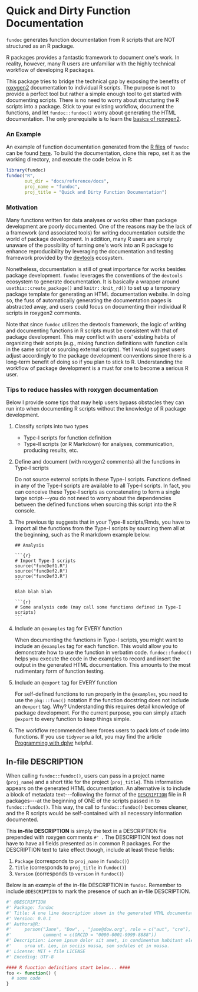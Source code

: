 Quick and Dirty Function Documentation
======================================

<!-- 
To Do: add documentation for in-file DESCRIPTION
-->

`fundoc` generates function documentation from R scripts that are NOT structured as an R package. 

R packages provides a fantastic framework to document one's work. In reality, 
however, many R users are unfamiliar with the highly technical workflow of 
developing R packages.

This package tries to bridge the technical gap by exposing the benefits
of [roxygen2](https://roxygen2.r-lib.org) documentation to individual R
scripts. The purpose is not to provide a perfect tool but rather a
simple enough tool to get started with documenting scripts. There
is no need to worry about structuring the R scripts into a package.
Stick to your existing workflow, document the functions, and let
`fundoc::fundoc()` worry about generating the HTML documentation.
The only prerequisite is to learn the 
[basics of roxygen2](https://r-pkgs.org/man.html#roxygen2-basics).


### An Example

An example of function documentation generated from the [R files][src] of `fundoc` can be found [here][doc]. To build the documentation, clone this repo, set it as the working directory, and execute the code below in R:

```r
library(fundoc)
fundoc("R",
       out_dir = "docs/reference/docs",
       proj_name = "fundoc",
       proj_title = "Quick and Dirty Function Documentation")
```

[src]: https://github.com/liao961120/fundoc
[doc]: https://yongfu.name/fundoc/reference/docs


### Motivation

Many functions written for data analyses or works other than
package development are poorly documented. One of the reasons may
be the lack of a framework (and associated tools) for writing documentation
outside the world of package development. In addition, many R users are
simply unaware of the possibility of turning one's work into an R package
to enhance reproducibility by leveraging the documentation and testing
framework provided by the [devtools](https://devtools.r-lib.org) ecosystem.

Nonetheless, documentation is still of great importance for works besides
package development. `fundoc` leverages the conventions of the `devtools`
ecosystem to generate documentation. It is basically a wrapper around
`usethis::create_package()` and `knitr::knit_rd()` to set up a temporary
package template for generating an HTML documentation website. In doing so,
the fuss of automatically generating the documentation pages is abstracted
away, and users could focus on documenting their individual R scripts in
roxygen2 comments.

Note that since `fundoc` utilizes the devtools framework, the logic of
writing and documenting functions in R scripts must be consistent with
that of package development. This may conflict with users' existing
habits of organizing their scripts (e.g., mixing function definitions with
function calls in the same script or sourcing external scripts). Yet I would
suggest users adjust accordingly to the package development conventions
since there is a long-term benefit of doing so if you plan to stick to R.
Understanding the workflow of package development is a must for one to become a
serious R user.


### Tips to reduce hassles with roxygen documentation

Below I provide some tips that may help users bypass obstacles they can run
into when documenting R scripts without the knowledge of R package development.

1. Classify scripts into two types
   - Type-I scripts for function definition
   - Type-II scripts (or R Markdown) for analyses, communication, 
     producing results, etc.

2. Define and document (with roxygen2 comments) all the functions in Type-I scripts
   
   Do not source external scripts in these Type-I scripts.
   Functions defined in any of the Type-I scripts are available to all
   Type-I scripts. In fact, you can conceive these Type-I scripts
   as concatenating to form a single large script---you do not need to worry 
   about the dependencies between the defined functions when sourcing this
   script into the R console.

3. The previous tip suggests that in your Type-II scripts/Rmds, you
   have to import all the functions from the Type-I scripts by
   sourcing them all at the beginning, such as the R markdown example below:

   ````rmd
   ## Analysis

   ```{r}
   # Import Type-I scripts
   source("funcDef1.R")
   source("funcDef2.R")
   source("funcDef3.R")
   ```

   Blah blah blah

   ```{r}
   # Some analysis code (may call some functions defined in Type-I scripts)
   ```
   ````

4. Include an `@examples` tag for EVERY function
   
   When documenting the functions in Type-I scripts, you might want to
   include an `@examples` tag for each function. This would allow
   you to demonstrate how to use the function in verbatim code.
   `fundoc::fundoc()` helps you execute the code in the examples
   to record and insert the output in the generated HTML documentation.
   This amounts to the most rudimentary form of function testing.

5. Include an `@export` tag for EVERY function
   
   For self-defined functions to run properly in the `@examples`, 
   you need to use the `pkg:::func()` notation if the function docstring 
   does not include an `@export` tag. Why? Understanding this requires 
   detail knowledge of package development. For the current purpose, 
   you can simply attach `@export` to every function to keep things simple.

6. The workflow recommended here forces users to pack lots of code into functions. If you use `tidyverse` a lot, you may find the article [Programming with dplyr][u] helpful.


In-file DESCRIPTION
-------------------

When calling `fundoc::fundoc()`, users can pass in a project name (`proj_name`) and a short title for the project (`proj_title`). This information appears on the generated HTML documentation. An alternative is to include a block of metadata text---following the format of the [`DESCRIPTION`][desc] file in R packages---at the beginning of ONE of the scripts passed in to `fundoc::fundoc()`. This way, the call to `fundoc::fundoc()` becomes cleaner, and the R scripts would be self-contained with all necessary information documented.

This **in-file DESCRIPTION** is simply the text in a DESCRIPTION file prepended with roxygen comments `#' `. The DESCRIPTION text does not have to have all fields presented as in common R packages. For the DESCRIPTION text to take effect though, include at least these fields:

1. `Package` (corresponds to `proj_name` in `fundoc()`)
2. `Title` (corresponds to `proj_title` in `fundoc()`)
3. `Version` (corresponds to `version` in `fundoc()`)

Below is an example of the in-file DESCRIPTION in `fundoc`. Remember to include  `@DESCRIPTION` to mark the presence of such an in-file DESCRIPTION.

```r
#' @DESCRIPTION
#' Package: fundoc
#' Title: A one line description shown in the generated HTML documentation
#' Version: 0.0.1
#' Authors@R: 
#'     person("Jane", "Dow", , "jane@dow.org", role = c("aut", "cre"),
#'            comment = c(ORCID = "0000-0001-9999-8888"))
#' Description: Lorem ipsum dolor sit amet, in condimentum habitant eleifend ut
#'     urna ut. Leo, in sociis massa, sem sodales et in massa. 
#' License: MIT + file LICENSE
#' Encoding: UTF-8

#### R function definitions start below... ####
foo <- function() {
  # some code
}
```


[u]: https://cran.r-project.org/web/packages/dplyr/vignettes/programming.html
[desc]: https://r-pkgs.org/description.html

